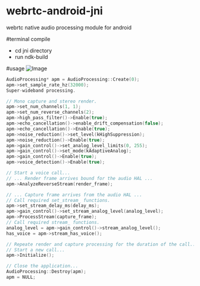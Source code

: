 # webrtc-android-jni
webrtc native audio processing module for android

#terminal compile
* cd jni directory
* run ndk-build

#usage
![Image](https://github.com/ThePacific/webrtc-android-jni/blob/master/art/usage.png)  
```c++
AudioProcessing* apm = AudioProcessing::Create(0);
apm->set_sample_rate_hz(32000);
Super-wideband processing.

// Mono capture and stereo render.
apm->set_num_channels(1, 1);
apm->set_num_reverse_channels(2);
apm->high_pass_filter()->Enable(true);
apm->echo_cancellation()->enable_drift_compensation(false);
apm->echo_cancellation()->Enable(true);
apm->noise_reduction()->set_level(kHighSuppression);
apm->noise_reduction()->Enable(true);
apm->gain_control()->set_analog_level_limits(0, 255);
apm->gain_control()->set_mode(kAdaptiveAnalog);
apm->gain_control()->Enable(true);
apm->voice_detection()->Enable(true);

// Start a voice call...
// ... Render frame arrives bound for the audio HAL ...
apm->AnalyzeReverseStream(render_frame);

// ... Capture frame arrives from the audio HAL ...
// Call required set_stream_ functions.
apm->set_stream_delay_ms(delay_ms);
apm->gain_control()->set_stream_analog_level(analog_level);
apm->ProcessStream(capture_frame);
// Call required stream_ functions.
analog_level = apm->gain_control()->stream_analog_level();
has_voice = apm->stream_has_voice();

// Repeate render and capture processing for the duration of the call...
// Start a new call...
apm->Initialize();

// Close the application...
AudioProcessing::Destroy(apm);
apm = NULL;
```

